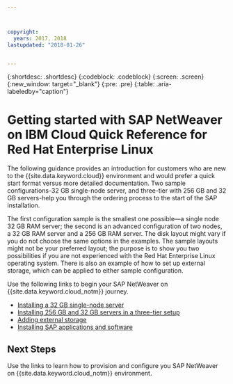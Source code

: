 ```yaml
---



copyright:
  years: 2017, 2018
lastupdated: "2018-01-26"


---
```


{:shortdesc: .shortdesc}
{:codeblock: .codeblock}
{:screen: .screen}
{:new_window: target="_blank"}
{:pre: .pre}
{:table: .aria-labeledby="caption"}

# Getting started with SAP NetWeaver on IBM Cloud Quick Reference for Red Hat Enterprise Linux

The following guidance provides an introduction for customers who are new to the {{site.data.keyword.cloud}} environment and would prefer a quick start format versus more detailed documentation. Two sample configurations-32 GB single-node server, and three-tier with 256 GB and 32 GB servers-help you through the ordering process to the start of the SAP installation.

The first configuration sample is the smallest one possible—a single node 32 GB RAM server; the second is an advanced configuration of two nodes, a 32 GB RAM server and a 256 GB RAM server. The disk layout might vary if you do not choose the same options in the examples. The sample layouts might not be your preferred layout; the purpose is to show you two possibilities if you are not experienced with the Red Hat Enterprise Linux operating system. There is also an example of how to set up external storage, which can be applied to either sample configuration.

Use the following links to begin your SAP NetWeaver on {{site.data.keyword.cloud_notm}} journey.

  * [Installing a 32 GB single-node server](/docs/infrastructure/sap-netweaver-rhel-qrg/rhel-installing-32-GB-single-server-node.html#install_32GB)
  * [Installing 256 GB and 32 GB servers in a three-tier setup](/docs/infrastructure/sap-netweaver-rhel-qrg/rhel-installing-256-GB-32-GB-server-three-tier-setup.html#install_256GB)
  * [Adding external storage](/docs/infrastructure/sap-netweaver-rhel-qrg/rhel-provisioning-external-storage-to-server.html#storage)
  * [Installing SAP applications and software](/docs/infrastructure/sap-netweaver-rhel-qrg/rhel-installing-your-SAP-landscape.html#install_landscape)
  
## Next Steps

Use the links to learn how to provision and configure you SAP NetWeaver on {{site.data.keyword.cloud_notm}} environment.
